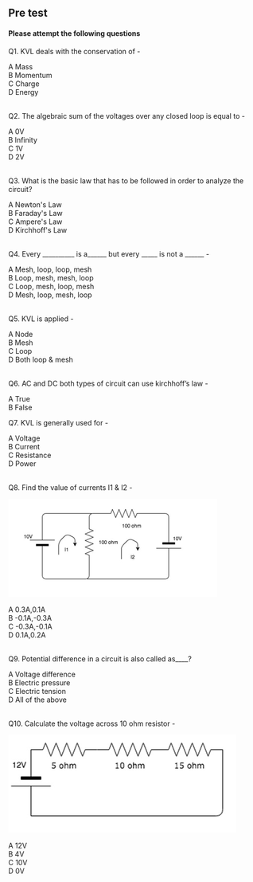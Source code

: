 ## Pre test
#### Please attempt the following questions

Q1. KVL deals with the conservation of -<br>

A   Mass<br>
B   Momentum<br>
C   Charge<br>
D   Energy<br><br>

Q2. The algebraic sum of the voltages over any closed loop is equal to -<br>

A   0V <br>
B   Infinity<br>
C   1V<br>
D   2V<br><br>

Q3. What is the basic law that has to be followed in order to analyze the circuit? <br>

A  Newton's Law<br>
B  Faraday's Law<br>
C  Ampere's Law<br>
D  Kirchhoff's Law<br><br>

Q4. Every __________ is a______ but every _____ is not a ______ -<br>

A  Mesh, loop, loop, mesh<br>
B  Loop, mesh, mesh, loop<br>
C  Loop, mesh, loop, mesh<br>
D  Mesh, loop, mesh, loop<br><br>

Q5. KVL is applied -<br>

A  Node<br>
B  Mesh<br>
C  Loop<br>
D  Both loop & mesh<br><br>

Q6. AC and DC both types of circuit can use kirchhoff’s law -

A   True<br>
B   False <br>

Q7. KVL is generally used for -<br>

A  Voltage<br>
B  Current<br>
C  Resistance<br>
D  Power<br><br>

Q8.  Find the value of currents I1 & I2 -<br>

 <img src="images/v1.png">

A  0.3A,0.1A<br>
B  -0.1A,-0.3A<br>
C  -0.3A,-0.1A<br>
D  0.1A,0.2A<br><br>

Q9. Potential difference in a circuit is also called as____? <br>

A Voltage difference <br>
B Electric pressure <br>
C Electric tension <br>
D All of the above <br><br>

Q10. Calculate the voltage across 10 ohm resistor -<br>

 <img src="images/v2.png">

A  12V<br>
B  4V<br>
C  10V<br>
D  0V<br><br>
